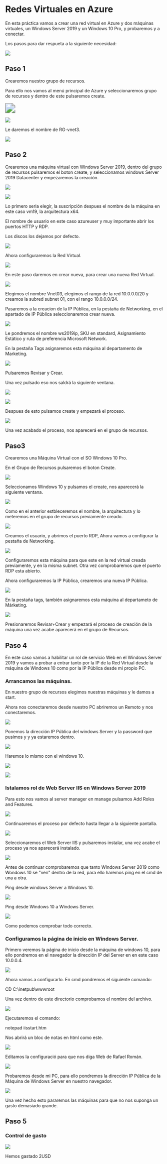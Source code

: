# Redes Virtuales en Azure

En esta práctica vamos a crear una red virtual en Azure y dos máquinas virtuales, un Windows Server 2019 y un Windows 10 Pro, y probaremos y a conectar.

Los pasos para dar respueta a la siguiente necesidad:

![](img/img01.PNG)

## Paso 1

Crearemos nuestro grupo de recursos.

Para ello nos vamos al menú principal de Azure y seleccionaremos grupo de recursos y dentro de este pulsaremos create.

<img src="img/img17.PNG" style="zoom:200%;" />

![](img/img02.PNG)

Le daremos el nombre de RG-vnet3.

![](img/img12.PNG)



## Paso 2

Crearemos una máquina virtual con Windows Server 2019, dentro del grupo de recursos pulsaremos el boton create, y seleccionamos windows Server 2019 Datacenter y empezaremos la creación.

![](img/img03.PNG)

![](img/img04.PNG)

Lo primero seria elegir, la suscripción despues el nombre de la máquina en este caso vm19, la arquitectura x64.

El nombre de usuario en este caso azureuser y muy importante abrir los puertos HTTP y RDP.

Los discos los dejamos por defecto.

![](img/img05.PNG)



Ahora configuraremos la Red Virtual.

![](img/img06.PNG)

En este paso daremos en crear nueva, para crear una nueva Red Virtual.

![](img/img07.PNG)

Elegimos el nombre Vnet03, elegimos el rango de la red 10.0.0.0/20 y creamos la subred subnet 01, con el rango 10.0.0.0/24.

Pasaremos a la creacion de la IP Pública, en la pestaña de Networking, en el apartado de IP Pública seleccionaremos crear nueva.

![](img/img08.PNG)

Le pondremos el nombre ws2019ip, SKU en standard, Asignamiento Estático y ruta de preferencia Microsoft Network.

En la pestaña Tags asignaremos esta máquina al departamento de Marketing.

![](img/img22.PNG)

Pulsaremos Revisar y Crear.

Una vez pulsado eso nos saldrá la siguiente ventana.

![](img/img09.PNG)

![](img/img10.PNG)

Despues de esto pulsamos create y empezará el proceso.

![](img/img11.PNG)

Una vez acabado el proceso, nos aparecerá en el grupo de recursos.

## Paso3

Crearemos una Máquina Virtual con el SO Windows 10 Pro.

En el Grupo de Recursos pulsaremos el boton Create.

![](img/img18.PNG)

Seleccionamos Windows 10 y pulsamos el create, nos aparecerá la siguiente ventana.

![](img/img19.PNG)

Como en el anterior estbleceremos el nombre, la arquitectura y lo meteremos en el grupo de recursos previamente creado.

![](img/img20.PNG)

Creamos el usuario, y abrimos el puerto RDP, Ahora vamos a configurar la pestaña de Networking.

![](img/img21.PNG)

Configuraremos esta máquina para que este en la red virtual creada previamente, y en la misma subnet. Otra vez comprobaremos que el puerto RDP esta abierto.

Ahora configuraremos la IP Pública, crearemos una nueva IP Pública.

![](img/img13.PNG)

En la pestaña tags, también asignaremos esta máquina al departameto de Márketing.

![](img/img22.PNG)

Presionaremos Revisar+Crear y empezará el proceso de creación de la máquina una vez acabe aparecerá en el grupo de Recursos.

## Paso 4

En este caso vamos a habilitar un rol de servicio Web en el Windows Server 2019 y vamos a probar a entrar tanto por la IP de la Red Virtual desde la máquina de Windows 10 como por la IP Pública desde mi propio PC.

### Arrancamos las máquinas.

En nuestro grupo de recursos elegimos nuestras máquinas y le damos a start.

Ahora nos conectaremos desde nuestro PC abriremos un Remoto y nos conectaremos.

![](img/img23.PNG)

Ponemos la dirección IP Pública del windows Server y la password que pusimos y y ya estaremos dentro.

![](img/img24.PNG)

Haremos lo mismo con el windows 10.

![](img/img25.PNG)

![](img/img26.PNG)

### Istalamos rol de Web Server IIS en Windows Server 2019

Para esto nos vamos al server manager en manage pulsamos Add Roles and Features.

![](img/img27.PNG)

Continuaremos el proceso por defecto hasta llegar a la siguiente pantalla.

![](img/img28.PNG)

Seleccionaremos el Web Server IIS y pulsaremos instalar, una vez acabe el proceso ya nos aparecerá instalado.

![](img/img29.PNG)

Antes de continuar comprobaremos que tanto WIndows Server 2019 como Wondows 10 se "ven" dentro de la red, para ello haremos ping en el cmd de una a otra.

Ping desde windows Server a Windows 10.

![](img/img30.PNG)

Ping desde Windows 10 a Windows Server.

![](img/img31.PNG)

Como podemos comprobar todo correcto.

### Configuramos la página de inicio en Windows Server.

Primero veremos la página de inicio desde la máquina de windows 10, para ello pondremos en el navegador la dirección IP del Server en en este caso 10.0.0.4.

![](img/img33.PNG)

Ahora vamos a configurarlo. En cmd pondremos el siguiente comando:

CD C:\inetpub\wwwroot

Una vez dentro de este directorio comprobamos el nombre del archivo.

![](img/img32.PNG)

Ejecutaremos el comando:

notepad iisstart.htm

Nos abrirá un bloc de notas en html como este.

![](img/img34.PNG)

Editamos la configuració para que nos diga Web de Rafael Román.

![](img/img35.PNG)

Probaremos desde mi PC, para ello pondremos la dirección IP Pública de la Máquina de Windows Server en nuestro navegador.

![](img/img36.PNG)

Una vez hecho esto pararemos las máquinas para que no nos suponga un gasto demasiado grande.

## Paso 5 

### Control de gasto

![](img/img37.PNG)

Hemos gastado 2USD
